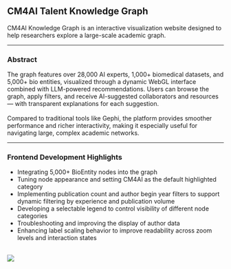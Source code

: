 ## CM4AI Talent Knowledge Graph

CM4AI Knowledge Graph is an interactive visualization website designed to help researchers explore a large-scale academic graph.

***

### Abstract

The graph features over 28,000 AI experts, 1,000+ biomedical datasets, and 5,000+ bio entities, visualized through a dynamic WebGL interface combined with LLM-powered recommendations. Users can browse the graph, apply filters, and receive AI-suggested collaborators and resources — with transparent explanations for each suggestion.
<br>
<br>
Compared to traditional tools like Gephi, the platform provides smoother performance and richer interactivity, making it especially useful for navigating large, complex academic networks.

***

### Frontend Development Highlights

- Integrating 5,000+ BioEntity nodes into the graph
- Tuning node appearance and setting CM4AI as the default highlighted category
- Implementing publication count and author begin year filters to support dynamic filtering by experience and publication volume
- Developing a selectable legend to control visibility of different node categories
- Troubleshooting and improving the display of author data
- Enhancing label scaling behavior to improve readability across zoom levels and interaction states

<br>
<img src="images/cm4AI-g.gif?raw=true"/>


